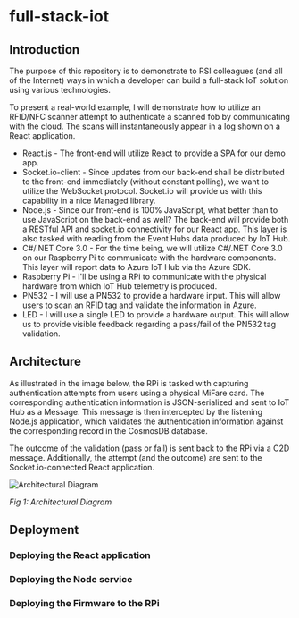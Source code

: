 # full-stack-iot

## Introduction

The purpose of this repository is to demonstrate to RSI colleagues (and all of the Internet) ways in which a developer can build a full-stack IoT solution using various technologies.

To present a real-world example, I will demonstrate how to utilize an RFID/NFC scanner attempt to authenticate a scanned fob by communicating with the cloud. The scans will instantaneously appear in a log shown on a React application.

- React.js - The front-end will utilize React to provide a SPA for our demo app.
- Socket.io-client - Since updates from our back-end shall be distributed to the front-end immediately (without constant polling), we want to utilize the WebSocket protocol. Socket.io will provide us with this capability in a nice Managed library.
- Node.js - Since our front-end is 100% JavaScript, what better than to use JavaScript on the back-end as well? The back-end will provide both a RESTful API and socket.io connectivity for our React app. This layer is also tasked with reading from the Event Hubs data produced by IoT Hub.
- C#/.NET Core 3.0 - For the time being, we will utilize C#/.NET Core 3.0 on our Raspberry Pi to communicate with the hardware components. This layer will report data to Azure IoT Hub via the Azure SDK.
- Raspberry Pi - I'll be using a RPi to communicate with the physical hardware from which IoT Hub telemetry is produced.
- PN532 - I will use a PN532 to provide a hardware input. This will allow users to scan an RFID tag and validate the information in Azure.
- LED - I will use a single LED to provide a hardware output. This will allow us to provide visible feedback regarding a pass/fail of the PN532 tag validation.

## Architecture

As illustrated in the image below, the RPi is tasked with capturing authentication attempts from users using a physical MiFare card. The corresponding authentication information is JSON-serialized and sent to IoT Hub as a Message. This message is then intercepted by the listening Node.js application, which validates the authentication information against the corresponding record in the CosmosDB database.

The outcome of the validation (pass or fail) is sent back to the RPi via a C2D message. Additionally, the attempt (and the outcome) are sent to the Socket.io-connected React application.

![Architectural Diagram](../full-stack-iot/architecture.png)

*Fig 1: Architectural Diagram*

## Deployment

### Deploying the React application

### Deploying the Node service

### Deploying the Firmware to the RPi